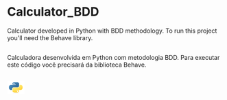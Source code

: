 # Calculator_BDD

Calculator developed in Python with BDD methodology.
To run this project you'll need the Behave library.
##
Calculadora desenvolvida em Python com metodologia BDD.
Para executar este código você precisará da biblioteca Behave.
##
<img align="center" alt="Python" height="30" width="40" src="https://raw.githubusercontent.com/devicons/devicon/master/icons/python/python-original.svg">
